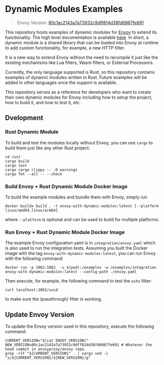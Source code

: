 # Dynamic Modules Examples

> Envoy Version: [80c1ac2143a7a73932c9dff814d38fd6867fe691]

This repository hosts examples of dynamic modules for [Envoy] to extend its functionality.
The high level documentation is available [here][High Level Doc]. In short, a dynamic module is a shared library
that can be loaded into Envoy at runtime to add custom functionality, for example, a new HTTP filter.

It is a new way to extend Envoy without the need to recompile it just like the existing mechanisms
like Lua filters, Wasm filters, or External Processors.

Currently, the only language supported is Rust, so this repository contains examples of dynamic modules written in Rust.
Future examples will be added in other languages once the support is available.

This repository serves as a reference for developers who want to create their own dynamic modules for Envoy including
how to setup the project, how to build it, and how to test it, etc.

## Dvelopment

### Rust Dynamic Module

To build and test the modules locally without Envoy, you can use `cargo` to build them just like any other Rust project:

```
cd rust
cargo build
cargo test
cargo cargo clippy -- -D warnings
cargo fmt --all -- --check
```

### Build Envoy + Rust Dynamic Module Docker Image

To build the example modules and bundle them with Envoy, simply run

```
docker buildx build . -t envoy-with-dynamic-modules:latest [--platform linux/amd64,linux/arm64]
```

where `--platform` is optional and can be used to build for multiple platforms.

### Run Envoy + Rust Dynamic Module Docker Image

The example Envoy configuration yaml is in `integration/envoy.yaml` which is also used
to run the integration tests. Assuming you built the Docker image with the tag `envoy-with-dynamic-modules:latest`, you can run Envoy with the following command:

```
docker run -p 1062:1062  -v $(pwd):/examples -w /examples/integration envoy-with-dynamic-modules:latest --config-path ./envoy.yaml
```

Then execute, for example, the following command to test the `echo` filter:

```
curl localhost:1062/uuid
```

to make sure the (passthrough) filter is working.


## Update Envoy Version

To update the Envoy version used in this repository, execute the following command:

```
CURRENT_VERSION="$(cat ENVOY_VERSION)"
NEW_VERSION=80c1ac2143a7a73932c9dff814d38fd6867fe691 # Whatever the head commit in envoyproxy/envoy repo.
grep -rlF "${CURRENT_VERSION}" . | xargs sed -i "s/${CURRENT_VERSION}/${NEW_VERSION}/g"
```

[80c1ac2143a7a73932c9dff814d38fd6867fe691]: https://github.com/envoyproxy/envoy/tree/80c1ac2143a7a73932c9dff814d38fd6867fe691
[Envoy]: https://github.com/envoyproxy/envoy
[High Level Doc]: https://www.envoyproxy.io/docs/envoy/latest/intro/arch_overview/advanced/dynamic_modules
